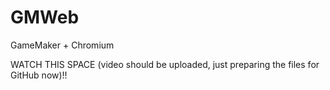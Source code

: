 # GMWeb
GameMaker + Chromium

WATCH THIS SPACE (video should be uploaded, just preparing the files for GitHub now)!!
